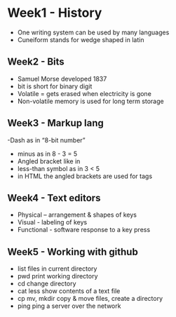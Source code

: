 # Week1 - History
- One writing system can be used by many languages
- Cuneiform stands for wedge shaped in latin



## Week2 - Bits
- Samuel Morse developed 1837
- bit is short for binary digit
- Volatile = gets erased when electricity is gone
- Non-volatile memory is used for long term storage

## Week3 - Markup lang
-Dash as in “8-bit number”
- minus as in 8 - 3 = 5
- Angled bracket like in <br>   
- less-than symbol as in 3 < 5
- in HTML the angled brackets are used for tags

## Week4 - Text editors
- Physical – arrangement & shapes of keys
- Visual - labeling of keys
- Functional - software response to a key press

## Week5 - Working with github
- list files in current directory
- pwd  print working directory
- cd  change directory
- cat less  show contents of a text file
- cp mv, mkdir  copy & move files, create a directory
- ping  ping a server over the network
